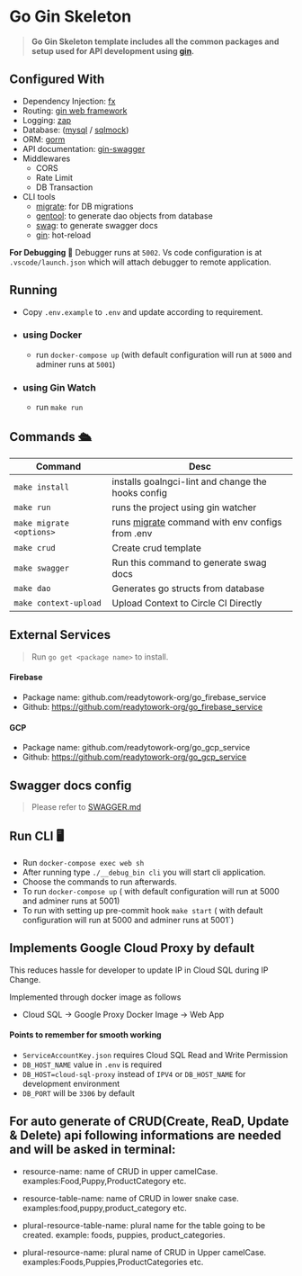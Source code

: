 # Go Gin Skeleton

> **Go Gin Skeleton template includes all the common packages and setup used for API development
> using [gin](https://gin-gonic.com).**

## Configured With

- Dependency Injection: [fx](https://github.com/uber-go/fx)
- Routing: [gin web framework](https://gin-gonic.com)
- Logging: [zap](https://github.com/uber-go/zap)
- Database: ([mysql](https://gorm.io/driver/mysql) / [sqlmock](https://github.com/DATA-DOG/go-sqlmock))
- ORM: [gorm](https://gorm.io/docs)
- API documentation: [gin-swagger](https://github.com/swaggo/gin-swagger)
- Middlewares
  - CORS
  - Rate Limit
  - DB Transaction
- CLI tools
  - [migrate](https://github.com/golang-migrate/migrate): for DB migrations
  - [gentool](https://gorm.io/gen/): to generate dao objects from database
  - [swag](https://github.com/swaggo/swag): to generate swagger docs
  - [gin](https://github.com/codegangsta/gin): hot-reload

**For Debugging 🐞** Debugger runs at `5002`. Vs code configuration is at `.vscode/launch.json` which will attach
debugger to remote application.

## Running

- Copy `.env.example` to `.env` and update according to requirement.
- ### using Docker
  - run `docker-compose up` (with default configuration will run at `5000` and adminer runs at `5001`)
- ### using Gin Watch
  - run `make run`

## Commands 🛳

| Command                  | Desc                                                                                         |
| ------------------------ | -------------------------------------------------------------------------------------------- |
| `make install`           | installs goalngci-lint and change the hooks config                                           |
| `make run`               | runs the project using gin watcher                                                           |
| `make migrate <options>` | runs [migrate](https://github.com/golang-migrate/migrate) command with env configs from .env |
| `make crud`              | Create crud template                                                                         |
| `make swagger`           | Run this command to generate swag docs                                                       |
| `make dao`               | Generates go structs from database                                                           |
| `make context-upload`    | Upload Context to Circle CI Directly                                                         |

[//]: # "TODO :: Need a proper name ⬇️"

## External Services

> Run `go get <package name>` to install.

#### Firebase

- Package name: github.com/readytowork-org/go_firebase_service
- Github: https://github.com/readytowork-org/go_firebase_service

#### GCP

- Package name: github.com/readytowork-org/go_gcp_service
- Github: https://github.com/readytowork-org/go_gcp_service

## Swagger docs config

> Please refer to [SWAGGER.md](https://github.com/readytowork-org/go-gin-skeleton/blob/develop/SWAGGER.md)

## Run CLI 🖥

- Run `docker-compose exec web sh`
- After running type `./__debug_bin cli` you will start cli application.
- Choose the commands to run afterwards.
- To run `docker-compose up` ( with default configuration will run at 5000 and adminer runs at 5001)
- To run with setting up pre-commit hook `make start` ( with default configuration will run at 5000 and adminer runs at
  5001`)

## Implements Google Cloud Proxy by default

This reduces hassle for developer to update IP in Cloud SQL during IP Change.

Implemented through docker image as follows

- Cloud SQL -> Google Proxy Docker Image -> Web App

#### Points to remember for smooth working

- `ServiceAccountKey.json` requires Cloud SQL Read and Write Permission
- `DB_HOST_NAME` value in `.env` is required
- `DB_HOST=cloud-sql-proxy` instead of `IPV4` or `DB_HOST_NAME` for development environment
- `DB_PORT` will be `3306` by default

## For auto generate of CRUD(Create, ReaD, Update & Delete) api following informations are needed and will be asked in terminal:

- resource-name: name of CRUD in upper camelCase. examples:Food,Puppy,ProductCategory etc.

- resource-table-name: name of CRUD in lower snake case. examples:food,puppy,product_category etc.

- plural-resource-table-name: plural name for the table going to be created. example: foods, puppies,
  product_categories.

- plural-resource-name: plural name of CRUD in Upper camelCase. examples:Foods,Puppies,ProductCategories etc.
